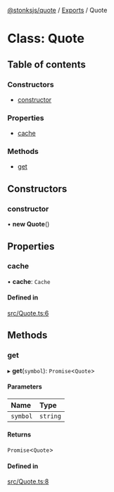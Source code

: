 [@stonksjs/quote](../README.md) / [Exports](../modules.md) / Quote

# Class: Quote

## Table of contents

### Constructors

- [constructor](Quote.md#constructor)

### Properties

- [cache](Quote.md#cache)

### Methods

- [get](Quote.md#get)

## Constructors

### constructor

• **new Quote**()

## Properties

### cache

• **cache**: `Cache`

#### Defined in

[src/Quote.ts:6](https://github.com/nielse63/stonksjs/blob/main/packages/quote/src/Quote.ts#L6)

## Methods

### get

▸ **get**(`symbol`): `Promise`<`Quote`\>

#### Parameters

| Name     | Type     |
| :------- | :------- |
| `symbol` | `string` |

#### Returns

`Promise`<`Quote`\>

#### Defined in

[src/Quote.ts:8](https://github.com/nielse63/stonksjs/blob/main/packages/quote/src/Quote.ts#L8)
